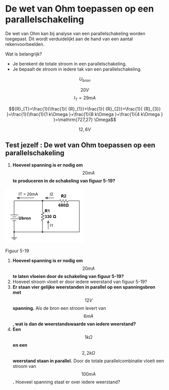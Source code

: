 # De wet van Ohm toepassen op een parallelschakeling

De wet van Ohm kan bij analyse van een parallelschakeling worden toegepast. Dit wordt verduidelijkt aan de hand van een aantal rekenvoorbeelden.

Wat is belangrijk?

* Je berekent de totale stroom in een parallelschakeling.
* Je bepaalt de stroom in iedere tak van een parallelschakeling.

$${U}_{bron}$$

$$20 V$$ $${I}_{T}=29 mA$$

$${R}_{T}=\frac{1}{\frac{1}{ {R}_{1}}+\frac{1}{ {R}_{2}}+\frac{1}{ {R}_{3}} }=\frac{1}{\frac{1}{1 k\Omega }+\frac{1}{8 k\Omega }+\frac{1}{4 k\Omega } }=\mathrm{727,27} \Omega$$

$$\mathrm{12,6} V$$

## Test jezelf : De wet van Ohm toepassen op een parallelschakeling <a id="test-jezelf-de-wet-van-ohm-toepassen-op-een-parallelschakeling"></a>

1. **Hoeveel spanning is er nodig om** $$20\mathit{ }\mathit{m}\mathit{A}$$ **te produceren in de schakeling van figuur 5-19?**

![](../.gitbook/assets/afbeelding_11418.png)

Figuur 5-19

1. **Hoeveel spanning is er nodig om** $$20\mathit{ }\mathit{m}\mathit{A}$$ **te laten vloeien door de schakeling van figuur 5-19?**
2. Hoeveel stroom vloeit er door iedere weerstand van figuur 5-19?
3. **Er staan vier gelijke weerstanden in parallel op een spanningsbron met** $$12\mathit{ }\mathit{V}$$ **spanning.** Als de bron een stroom levert van $$6\mathit{ }\mathit{m}\mathit{A}$$ **, wat is dan de weerstandswaarde van iedere weerstand?**
4. **Een** $$1\mathit{ }\mathit{k}\mathit{\Omega }$$ **en een** $$\mathrm{2,2}\mathit{ }\mathit{k}\mathit{\Omega }$$ **weerstand staan in parallel.** Door de totale parallelcombinatie vloeit een stroom van $$100\mathit{ }\mathit{m}\mathit{A}$$ **.** Hoeveel spanning staat er over iedere weerstand?

